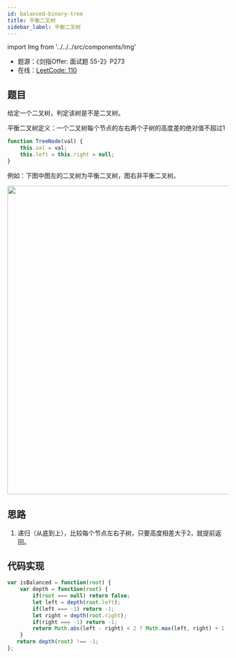 ```yaml
---
id: balanced-binary-tree
title: 平衡二叉树
sidebar_label: 平衡二叉树
---
```

import Img from '../../../src/components/Img'

- 题源：《剑指Offer: 面试题 55-2》P273
- 在线：[LeetCode: 110](https://leetcode-cn.com/problems/balanced-binary-tree/)

## 题目
给定一个二叉树，判定该树是不是二叉树。

平衡二叉树定义：一个二叉树每个节点的左右两个子树的高度差的绝对值不超过1

```js
function TreeNode(val) {
    this.val = val;
    this.left = this.right = null;
}
```

例如：下图中图左的二叉树为平衡二叉树，图右非平衡二叉树。

<Img width='700' legend="图：平衡二叉树" src="https://cosmos-x.oss-cn-hangzhou.aliyuncs.com/ySuP1E.png" />

## 思路
1. 递归（从底到上），比较每个节点左右子树，只要高度相差大于2，就提前返回。

## 代码实现
```js
var isBalanced = function(root) {
    var depth = function(root) {
        if(root === null) return false;
        let left = depth(root.left);
        if(left === -1) return -1;
        let right = depth(root.right);
        if(right === -1) return -1;
        return Math.abs(left - right) < 2 ? Math.max(left, right) + 1 : -1;
    }
   return depth(root) !== -1;
};
```